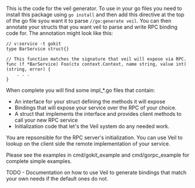 This is the code for the veil generator.  To use in your go files you need to install this package using ```go install``` and then add this directive at the top of the go file syou want it to parse ```//go:generate veil```.  You can then annotate your structs that you want veil to parse and write RPC binding code for.  The annotation might look like this:

```
// v:service -t gokit
type BarService struct{}

// This function matches the signature that veil will expose via RPC.
func (f *BarService) Foo(ctx context.Context, name string, value int) (string, error) {
    . . .
}
```

When complete you will find some impl_*.go files that contain:

* An interface for your struct defining the methods it will expose
* Bindings that will expose your service over the RPC of your choice.
* A struct that implements the interface and provides client methods to call your new RPC service
* Initialization code that let's the Veil system do any needed work.

You are repsonsible for the RPC server's initialization.  You can use Veil to lookup on the client side the remote implementation of your service.

Please see the examples in cmd/gokit_example and cmd/gorpc_example for complete simple examples.

TODO - Documentation on how to use Veil to generate bindings that match your own needs if the default ones do not.